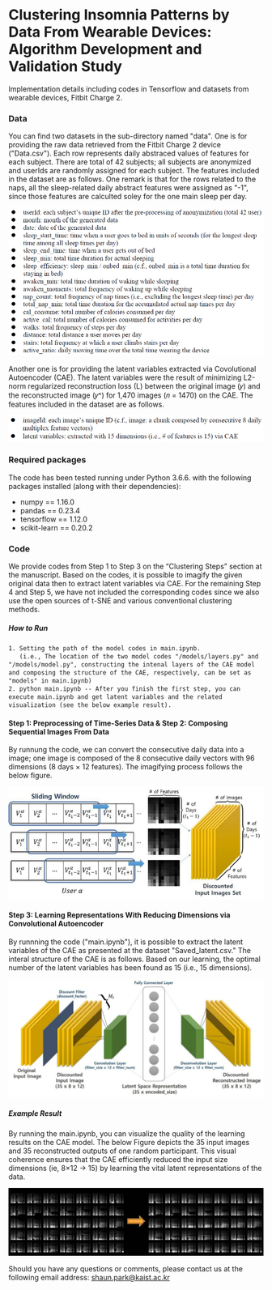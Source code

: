 # Clustering Insomnia Patterns by Data From Wearable Devices: Algorithm Development and Validation Study
Implementation details including codes in Tensorflow and datasets from wearable devices, Fitbit Charge 2.


### Data
You can find two datasets in the sub-directory named "data". One is for providing the raw data retrieved from the Fitbit Charge 2 device ("Data.csv"). Each row represents daily abstraced values of features for each subject. There are total of 42 subjects; all subjects are anonymized and userIds are randomly assigned for each subject. The features included in the dataset are as follows. One remark is that for the rows related to the naps, all the sleep-related daily abstract features were assigned as "-1", since those features are calculted soley for the one main sleep per day.

![](./image/raw.PNG)

Another one is for providing the latent variables extracted via Covolutional Autoencoder (CAE). The latent variables were the result of minimizing L2-norm regularized reconstruction loss (L) between the original image (𝑦) and the reconstructed image (𝑦^) for 1,470 images (𝑛 = 1470) on the CAE. The features included in the dataset are as follows.

![](./image/LV_CAE.PNG)


### Required packages
The code has been tested running under Python 3.6.6. with the following packages installed (along with their dependencies):

- numpy == 1.16.0
- pandas == 0.23.4
- tensorflow == 1.12.0
- scikit-learn == 0.20.2


### Code
We provide codes from Step 1 to Step 3 on the “Clustering Steps” section at the manuscript. Based on the codes, it is possible to imagify the given original data then to extract latent variables via CAE. For the remaining Step 4 and Step 5, we have not included the
corresponding codes since we also use the open sources of t-SNE and various conventional clustering methods.

##### How to Run
```
1. Setting the path of the model codes in main.ipynb.
   (i.e., The location of the two model codes "/models/layers.py" and "/models/model.py", constructing the intenal layers of the CAE model and composing the structure of the CAE, respectively, can be set as "models" in main.ipynb)
2. python main.ipynb -- After you finish the first step, you can execute main.ipynb and get latent variables and the related visualization (see the below example result).
``` 

#### Step 1: Preprocessing of Time-Series Data & Step 2: Composing Sequential Images From Data
By runnung the code, we can convert the consecutive daily data into a image; one image is composed of the 8 consecutive daily vectors with 96 dimensions (8 days × 12 features). The imagifying process follows the below figure.

![](./image/preprocessing.jpg)

#### Step 3: Learning Representations With Reducing Dimensions via Convolutional Autoencoder
By runnning the code ("main.ipynb"), it is possible to extract the latent variables of the CAE as presented at the dataset "Saved_latent.csv." The interal structure of the CAE is as follows. Based on our learning, the optimal number of the latent variables has been found as 15 (i.e., 15 dimensions).

![](./image/CAE_structure.jpg)

##### Example Result
By running the main.ipynb, you can visualize the quality of the learning results on the CAE model. The below Figure depicts the 35 input images and 35 reconstructed outputs of one random participant. This visual coherence ensures that the CAE efficiently reduced
the input size dimensions (ie, 8×12 → 15) by learning the vital latent representations of the data.

![](./image/CAE_result_example.jpg)

Should you have any questions or comments, please contact us at the following email address: shaun.park@kaist.ac.kr
